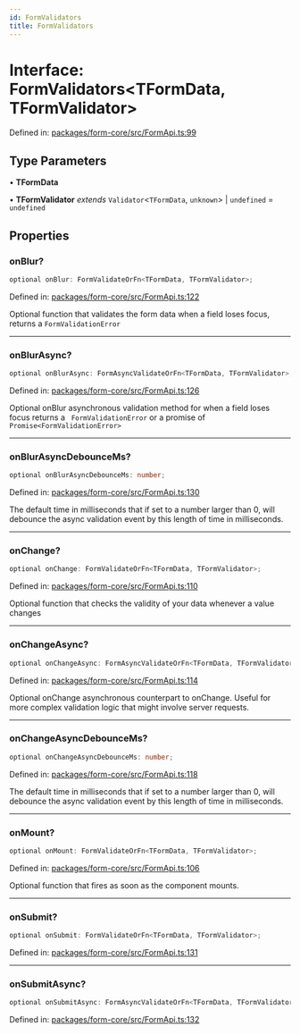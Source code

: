 ```yaml
---
id: FormValidators
title: FormValidators
---
```


# Interface: FormValidators\<TFormData, TFormValidator\>

Defined in: [packages/form-core/src/FormApi.ts:99](https://github.com/TanStack/form/blob/main/packages/form-core/src/FormApi.ts#L99)

## Type Parameters

• **TFormData**

• **TFormValidator** *extends* `Validator`\<`TFormData`, `unknown`\> \| `undefined` = `undefined`

## Properties

### onBlur?

```ts
optional onBlur: FormValidateOrFn<TFormData, TFormValidator>;
```

Defined in: [packages/form-core/src/FormApi.ts:122](https://github.com/TanStack/form/blob/main/packages/form-core/src/FormApi.ts#L122)

Optional function that validates the form data when a field loses focus, returns a `FormValidationError`

***

### onBlurAsync?

```ts
optional onBlurAsync: FormAsyncValidateOrFn<TFormData, TFormValidator>;
```

Defined in: [packages/form-core/src/FormApi.ts:126](https://github.com/TanStack/form/blob/main/packages/form-core/src/FormApi.ts#L126)

Optional onBlur asynchronous validation method for when a field loses focus returns a ` FormValidationError` or a promise of `Promise<FormValidationError>`

***

### onBlurAsyncDebounceMs?

```ts
optional onBlurAsyncDebounceMs: number;
```

Defined in: [packages/form-core/src/FormApi.ts:130](https://github.com/TanStack/form/blob/main/packages/form-core/src/FormApi.ts#L130)

The default time in milliseconds that if set to a number larger than 0, will debounce the async validation event by this length of time in milliseconds.

***

### onChange?

```ts
optional onChange: FormValidateOrFn<TFormData, TFormValidator>;
```

Defined in: [packages/form-core/src/FormApi.ts:110](https://github.com/TanStack/form/blob/main/packages/form-core/src/FormApi.ts#L110)

Optional function that checks the validity of your data whenever a value changes

***

### onChangeAsync?

```ts
optional onChangeAsync: FormAsyncValidateOrFn<TFormData, TFormValidator>;
```

Defined in: [packages/form-core/src/FormApi.ts:114](https://github.com/TanStack/form/blob/main/packages/form-core/src/FormApi.ts#L114)

Optional onChange asynchronous counterpart to onChange. Useful for more complex validation logic that might involve server requests.

***

### onChangeAsyncDebounceMs?

```ts
optional onChangeAsyncDebounceMs: number;
```

Defined in: [packages/form-core/src/FormApi.ts:118](https://github.com/TanStack/form/blob/main/packages/form-core/src/FormApi.ts#L118)

The default time in milliseconds that if set to a number larger than 0, will debounce the async validation event by this length of time in milliseconds.

***

### onMount?

```ts
optional onMount: FormValidateOrFn<TFormData, TFormValidator>;
```

Defined in: [packages/form-core/src/FormApi.ts:106](https://github.com/TanStack/form/blob/main/packages/form-core/src/FormApi.ts#L106)

Optional function that fires as soon as the component mounts.

***

### onSubmit?

```ts
optional onSubmit: FormValidateOrFn<TFormData, TFormValidator>;
```

Defined in: [packages/form-core/src/FormApi.ts:131](https://github.com/TanStack/form/blob/main/packages/form-core/src/FormApi.ts#L131)

***

### onSubmitAsync?

```ts
optional onSubmitAsync: FormAsyncValidateOrFn<TFormData, TFormValidator>;
```

Defined in: [packages/form-core/src/FormApi.ts:132](https://github.com/TanStack/form/blob/main/packages/form-core/src/FormApi.ts#L132)
